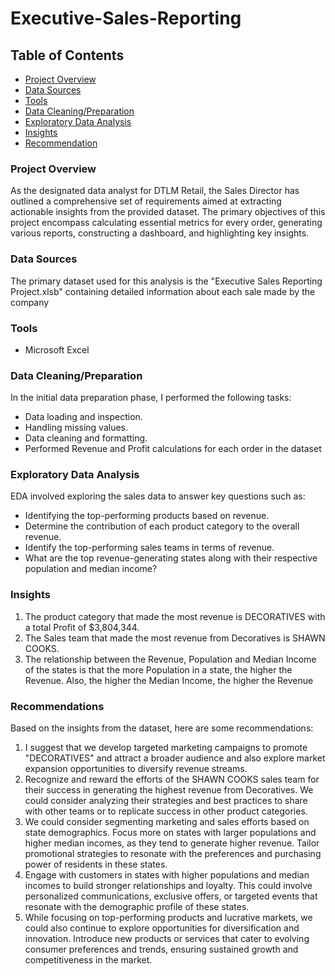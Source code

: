 # Executive-Sales-Reporting

## Table of Contents

- [Project Overview](#project-overview)
- [Data Sources](#data-sources)
- [Tools](#tools)
- [Data Cleaning/Preparation](#data-cleaning-preparation)
- [Exploratory Data Analysis](#exploratory-data-analysis)
- [Insights](#insights)
- [Recommendation](#recommendations)

### Project Overview

As the designated data analyst for DTLM Retail, the Sales Director has outlined a comprehensive set of requirements aimed at extracting actionable insights from the provided dataset. The primary objectives of this project encompass calculating essential metrics for every order, generating various reports, constructing a dashboard, and highlighting key insights.

### Data Sources

The primary dataset used for this analysis is the "Executive Sales Reporting Project.xlsb" containing detailed information about each sale made by the company

### Tools

- Microsoft Excel

### Data Cleaning/Preparation

In the initial data preparation phase, I performed the following tasks:
- Data loading and inspection.
- Handling missing values.
- Data cleaning and formatting.
- Performed Revenue and Profit calculations for each order in the dataset

### Exploratory Data Analysis

EDA involved exploring the sales data to answer key questions such as:

- Identifying the top-performing products based on revenue.
- Determine the contribution of each product category to the overall revenue.
- Identify the top-performing sales teams in terms of revenue.
- What are the top revenue-generating states along with their respective population and median income?


### Insights

1. The product category that made the most revenue is DECORATIVES with a total Profit of $3,804,344.
2. The Sales team that made the most revenue from Decoratives  is SHAWN COOKS.
3. The relationship between the Revenue, Population and Median Income of the states is that the more Population in a state, the higher the Revenue. Also, the higher the Median Income, the higher the Revenue


### Recommendations

Based on the insights from the dataset, here are some recommendations:

1. I suggest that we develop targeted marketing campaigns to promote "DECORATIVES" and attract a broader audience and also explore market expansion opportunities to diversify revenue streams.
2. Recognize and reward the efforts of the SHAWN COOKS sales team for their success in generating the highest revenue from Decoratives. We could consider analyzing their strategies and best practices to share with other teams or to replicate success in other product categories.
3. We could consider segmenting marketing and sales efforts based on state demographics. Focus more on states with larger populations and higher median incomes, as they tend to generate higher revenue. Tailor promotional strategies to resonate with the preferences and purchasing power of residents in these states.
4. Engage with customers in states with higher populations and median incomes to build stronger relationships and loyalty. This could involve personalized communications, exclusive offers, or targeted events that resonate with the demographic profile of these states.
5. While focusing on top-performing products and lucrative markets, we could also continue to explore opportunities for diversification and innovation. Introduce new products or services that cater to evolving consumer preferences and trends, ensuring sustained growth and competitiveness in the market.
